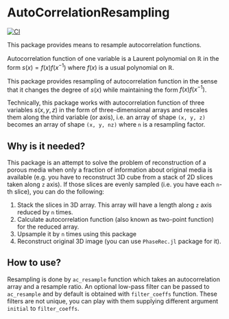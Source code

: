 # AutoCorrelationResampling
[![CI](https://github.com/shamazmazum/AutoCorrelationResampling.jl/actions/workflows/test.yml/badge.svg)](https://github.com/shamazmazum/AutoCorrelationResampling.jl/actions/workflows/test.yml)

This package provides means to resample autocorrelation functions.

Autocorrelation function of one variable is a Laurent polynomial on ℝ in the
form $s(x) = f(x)f(x^{-1})$ where $f(x)$ is a usual polynomial on ℝ.

This package provides resampling of autocorrelation function in the sense that
it changes the degree of $s(x)$ while maintaining the form $f(x)f(x^{-1})$.

Technically, this package works with autocorrelation function of three variables
$s(x,y,z)$ in the form of three-dimensional arrays and rescales them along the
third variable (or axis), i.e. an array of shape `(x, y, z)` becomes an array of
shape `(x, y, nz)` where `n` is a resampling factor.

## Why is it needed?

This package is an attempt to solve the problem of reconstruction of a porous
media when only a fraction of information about original media is available
(e.g. you have to reconstruct 3D cube from a stack of 2D slices taken along `z`
axis). If those slices are evenly sampled (i.e. you have each `n`-th slice), you
can do the following:

1. Stack the slices in 3D array. This array will have a length along `z` axis
   reduced by `n` times.
2. Calculate autocorrelation function (also known as two-point function) for the
   reduced array.
3. Upsample it by `n` times using this package
4. Reconstruct original 3D image (you can use `PhaseRec.jl` package for it).

## How to use?

Resampling is done by `ac_resample` function which takes an autocorrelation
array and a resample ratio. An optional low-pass filter can be passed to
`ac_resample` and by default is obtained with `filter_coeffs` function. These
filters are not unique, you can play with them supplying different argument
`initial` to `filter_coeffs`.
